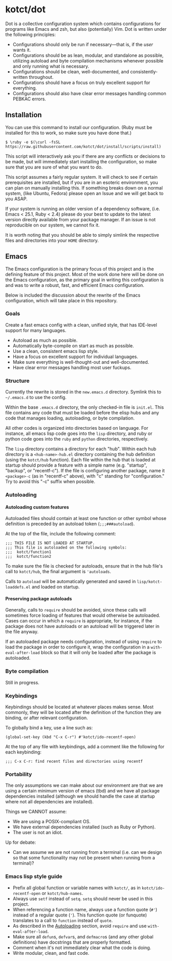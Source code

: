 # kotct/dot

Dot is a collective configuration system which contains configurations
for programs like Emacs and zsh, but also (potentially) Vim.  Dot is
written under the following principles:

* Configurations should only be run if necessary&mdash;that is, if the
  *user* wants it.
* Configurations should be as lean, modular, and standalone as
  possible, utilizing autoload and byte compilation mechanisms
  whenever possible and only running what is necessary.
* Configurations should be clean, well-documented, and
  consistently-written throughout.
* Configurations should have a focus on truly excellent support for
  everything.
* Configurations should also have clear error messages handling common
  PEBKAC errors.

## Installation

You can use this command to install our configuration.  (Ruby must be
installed for this to work, so make sure you have done that.)

    $ \ruby -e $(\curl -fsSL https://raw.githubusercontent.com/kotct/dot/install/scripts/install)

This script will interactively ask you if there are any conflicts or
decisions to be made, but will immediately start installing the
configuration, so make sure that you are sure of what you want to do.

This script assumes a fairly regular system.  It will check to see if
certain prerequisites are installed, but if you are in an esoteric
environment, you can plan on manually installing this.  If something
breaks down on a normal system, (like Ubuntu, Fedora) please open an
Issue and we will get back to you ASAP.

If your system is running an older version of a dependency software,
(i.e. Emacs < 25.1, Ruby < 2.4) please do your best to update to the
latest version directly available from your package manager.  If an
issue is not reproducible on our system, we cannot fix it.

It is worth noting that you should be able to simply simlink the
respective files and directories into your `HOME` directory.

## Emacs

The Emacs configuration is the primary focus of this project and is
the defining feature of this project.  Most of the work done here will
be done on the Emacs configuration, as the primary goal in writing
this configuration is and was to write a robust, fast, and efficient
Emacs configuration.

Below is included the discussion about the rewrite of the Emacs
configuration, which will take place in this repository.

### Goals

Create a fast emacs config with a clean, unified style, that has
IDE-level support for many languages.

- Autoload as much as possible.
- Automatically byte-compile on start as much as possible.
- Use a clean, consistent emacs lisp style.
- Have a focus on excellent support for individual languages.
- Make sure everything is well-thought-out and well-documented.
- Have clear error messages handling most user fuckups.

### Structure

Currently the rewrite is stored in the `new.emacs.d` directory.
Symlink this to `~/.emacs.d` to use the config.

Within the base `.emacs.d` directory, the only checked-in file is
`init.el`.  This file contains any code that must be loaded before the
elisp hubs and any code that manages loading, autoloading, or byte
compilation.

All other codes is organized into directories based on language.  For
instance, all emacs lisp code goes into the `lisp` directory, and ruby
or python code goes into the `ruby` and `python` directories,
respectively.

The `lisp` directory contains a directory for each "hub".  Within each
hub directory is a `<hub-name>-hub.el` directory containing the hub
definition (using the `kotct/hub` function).  Each file within the hub
that is loaded at startup should provide a feature with a simple name
(e.g. "startup", "backup", or "recentf-c").  If the file is
configuring another package, name it `<package>-c` (as in "recentf-c"
above), with "c" standing for "configuration."  Try to avoid this "-c"
suffix when possible.

### Autoloading

#### Autoloading custom features

Autoloaded files should contain at least one function or other symbol
whose definition is preceded by an autoload token (`;;;###autoload`).

At the top of the file, include the following comment:

```
;;; THIS FILE IS NOT LOADED AT STARTUP.
;;; This file is autoloaded on the following symbols:
;;;  kotct/function1
;;;  kotct/function2
```

To make sure the file is checked for autoloads, ensure that in the
hub file's call to `kotct/hub`, the final argument is `'autoloads`.

Calls to `autoload` will be automatically generated and saved in
`lisp/kotct-loaddefs.el` and loaded on startup.

#### Preserving package autoloads

Generally, calls to `require` should be avoided, since these calls
will sometimes force loading of features that would otherwise be
autoloaded.  Cases can occur in which a `require` is appropriate, for
instance, if the package does not have autoloads or an autoload will
be triggered later in the file anyway.

If an autoloaded package needs configuration, instead of using
`require` to load the package in order to configure it, wrap the
configuration in a `with-eval-after-load` block so that it will only
be loaded after the package is autoloaded.

### Byte compilation

Still in progress.

### Keybindings

Keybindings should be located at whatever places makes sense.  Most
commonly, they will be located after the definition of the function
they are binding, or after relevant configuration.

To globally bind a key, use a line such as:

```
(global-set-key (kbd "C-x C-r") #'kotct/ido-recentf-open)
```

At the top of any file with keybindings, add a comment like the
following for each keybinding:

```
;;; C-x C-r: find recent files and directories using recentf
```

### Portability

The only assumptions we can make about our environment are that we are
using a certain minimum version of emacs (tbd) and we have all package
dependencies installed (although we should handle the case at startup
where not all dependencies are installed).

Things we CANNOT assume:
- We are using a POSIX-compliant OS.
- We have external dependencies installed (such as Ruby or Python).
- The user is not an idiot.

Up for debate:
- Can we assume we are not running from a terminal (i.e. can we design
  so that some functionality may not be present when running from a
  terminal)?

### Emacs lisp style guide

- Prefix all global function or variable names with `kotct/`, as in
  `kotct/ido-recentf-open` or `kotct/hub-names`.
- Always use `setf` instead of `setq`.  `setq` should never be used in
  this project.
- When referencing a function name, always use a function quote (`#'`)
  instead of a regular quote (`'`). This function quote (or funquote)
  translates to a call to `function` instead of `quote`.
- As described in
  the [Autoloading](https://github.com/kotct/dot#autoloading) section,
  avoid `require` and use `with-eval-after-load`.
- Make sure all `defun`s, `defvar`s, and `defmacro`s (and any other
  global definitions) have docstrings that are properly formatted.
- Comment when it's not immediately clear what the code is doing.
- Write modular, clean, and fast code.
